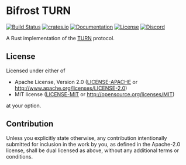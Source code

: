 # Bifrost TURN

[![Build Status](https://api.cirrus-ci.com/github/bifrost-rs/bifrost.svg?branch=master)](https://cirrus-ci.com/github/bifrost-rs/bifrost/master)
[![crates.io](https://img.shields.io/crates/v/bifrost-turn)](https://crates.io/crates/bifrost-turn)
[![Documentation](https://docs.rs/bifrost-turn/badge.svg)](https://docs.rs/bifrost-turn)
[![License](https://img.shields.io/crates/l/bifrost-turn)](#license)
[![Discord](https://img.shields.io/discord/614317437667508235?logo=discord&logoColor=white)](https://discord.gg/GJvVrd3)

A Rust implementation of the [TURN](https://tools.ietf.org/html/rfc5766) protocol.

## License

Licensed under either of

 * Apache License, Version 2.0
   ([LICENSE-APACHE](LICENSE-APACHE) or http://www.apache.org/licenses/LICENSE-2.0)
 * MIT license
   ([LICENSE-MIT](LICENSE-MIT) or http://opensource.org/licenses/MIT)

at your option.

## Contribution

Unless you explicitly state otherwise, any contribution intentionally submitted
for inclusion in the work by you, as defined in the Apache-2.0 license, shall be
dual licensed as above, without any additional terms or conditions.
